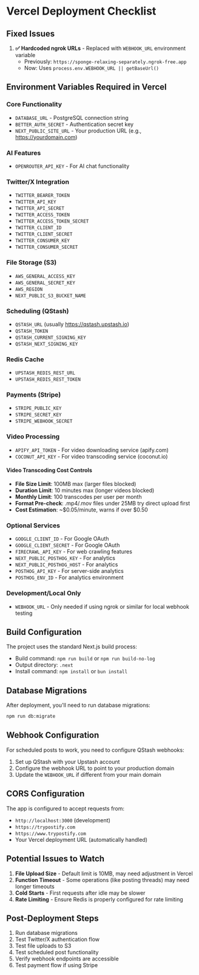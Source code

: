 # Vercel Deployment Checklist

## Fixed Issues

1. **✅ Hardcoded ngrok URLs** - Replaced with `WEBHOOK_URL` environment variable
   - Previously: `https://sponge-relaxing-separately.ngrok-free.app`
   - Now: Uses `process.env.WEBHOOK_URL || getBaseUrl()`

## Environment Variables Required in Vercel

### Core Functionality
- `DATABASE_URL` - PostgreSQL connection string
- `BETTER_AUTH_SECRET` - Authentication secret key
- `NEXT_PUBLIC_SITE_URL` - Your production URL (e.g., https://yourdomain.com)

### AI Features
- `OPENROUTER_API_KEY` - For AI chat functionality

### Twitter/X Integration
- `TWITTER_BEARER_TOKEN`
- `TWITTER_API_KEY`
- `TWITTER_API_SECRET`
- `TWITTER_ACCESS_TOKEN`
- `TWITTER_ACCESS_TOKEN_SECRET`
- `TWITTER_CLIENT_ID`
- `TWITTER_CLIENT_SECRET`
- `TWITTER_CONSUMER_KEY`
- `TWITTER_CONSUMER_SECRET`

### File Storage (S3)
- `AWS_GENERAL_ACCESS_KEY`
- `AWS_GENERAL_SECRET_KEY`
- `AWS_REGION`
- `NEXT_PUBLIC_S3_BUCKET_NAME`

### Scheduling (QStash)
- `QSTASH_URL` (usually https://qstash.upstash.io)
- `QSTASH_TOKEN`
- `QSTASH_CURRENT_SIGNING_KEY`
- `QSTASH_NEXT_SIGNING_KEY`

### Redis Cache
- `UPSTASH_REDIS_REST_URL`
- `UPSTASH_REDIS_REST_TOKEN`

### Payments (Stripe)
- `STRIPE_PUBLIC_KEY`
- `STRIPE_SECRET_KEY`
- `STRIPE_WEBHOOK_SECRET`

### Video Processing
- `APIFY_API_TOKEN` - For video downloading service (apify.com)
- `COCONUT_API_KEY` - For video transcoding service (coconut.io)

#### Video Transcoding Cost Controls
- **File Size Limit**: 100MB max (larger files blocked)
- **Duration Limit**: 10 minutes max (longer videos blocked)  
- **Monthly Limit**: 100 transcodes per user per month
- **Format Pre-check**: .mp4/.mov files under 25MB try direct upload first
- **Cost Estimation**: ~$0.05/minute, warns if over $0.50

### Optional Services
- `GOOGLE_CLIENT_ID` - For Google OAuth
- `GOOGLE_CLIENT_SECRET` - For Google OAuth
- `FIRECRAWL_API_KEY` - For web crawling features
- `NEXT_PUBLIC_POSTHOG_KEY` - For analytics
- `NEXT_PUBLIC_POSTHOG_HOST` - For analytics
- `POSTHOG_API_KEY` - For server-side analytics
- `POSTHOG_ENV_ID` - For analytics environment

### Development/Local Only
- `WEBHOOK_URL` - Only needed if using ngrok or similar for local webhook testing

## Build Configuration

The project uses the standard Next.js build process:
- Build command: `npm run build` or `npm run build-no-log`
- Output directory: `.next`
- Install command: `npm install` or `bun install`

## Database Migrations

After deployment, you'll need to run database migrations:
```bash
npm run db:migrate
```

## Webhook Configuration

For scheduled posts to work, you need to configure QStash webhooks:
1. Set up QStash with your Upstash account
2. Configure the webhook URL to point to your production domain
3. Update the `WEBHOOK_URL` if different from your main domain

## CORS Configuration

The app is configured to accept requests from:
- `http://localhost:3000` (development)
- `https://trypostify.com`
- `https://www.trypostify.com`
- Your Vercel deployment URL (automatically handled)

## Potential Issues to Watch

1. **File Upload Size** - Default limit is 10MB, may need adjustment in Vercel
2. **Function Timeout** - Some operations (like posting threads) may need longer timeouts
3. **Cold Starts** - First requests after idle may be slower
4. **Rate Limiting** - Ensure Redis is properly configured for rate limiting

## Post-Deployment Steps

1. Run database migrations
2. Test Twitter/X authentication flow
3. Test file uploads to S3
4. Test scheduled post functionality
5. Verify webhook endpoints are accessible
6. Test payment flow if using Stripe
